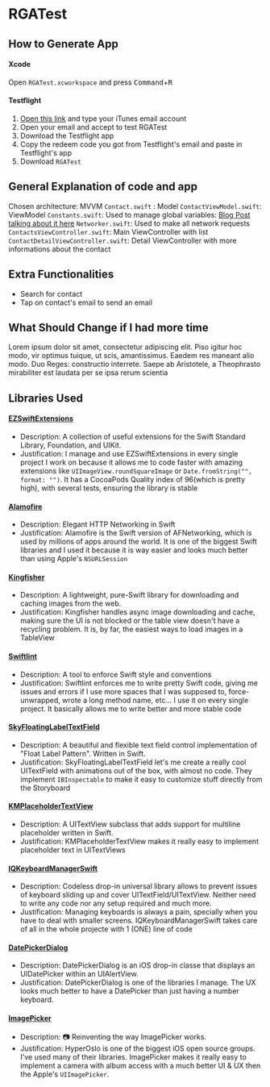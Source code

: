 # RGATest

## How to Generate App

#### Xcode
Open ```RGATest.xcworkspace``` and press <kbd>Command</kbd>+<kbd>R</kbd>

#### Testflight
1. [Open this link]() and type your iTunes email account
2. Open your email and accept to test RGATest
3. Download the Testflight app
4. Copy the redeem code you got from Testflight's email and paste in Testflight's app
5. Download ```RGATest```

## General Explanation of code and app
Chosen architecture: MVVM
`Contact.swift` : Model
`ContactViewModel.swift`: ViewModel
`Constants.swift`: Used to manage global variables: [Blog Post talking about it here](http://www.jessesquires.com/swift-namespaced-constants/)
`Networker.swift`: Used to make all network requests
`ContactsViewController.swift`: Main ViewController with list
`ContactDetailViewController.swift`: Detail ViewController with more informations about the contact

## Extra Functionalities
* Search for contact
* Tap on contact's email to send an email

## What Should Change if I had more time
Lorem ipsum dolor sit amet, consectetur adipiscing elit. Piso igitur hoc modo, vir optimus tuique, ut scis, amantissimus. Eaedem res maneant alio modo. Duo Reges: constructio interrete. Saepe ab Aristotele, a Theophrasto mirabiliter est laudata per se ipsa rerum scientia

## Libraries Used

#### [EZSwiftExtensions](https://github.com/goktugyil/EZSwiftExtensions)
* Description: A collection of useful extensions for the Swift Standard Library, Foundation, and UIKit.
* Justification: I manage and use EZSwiftExtensions in every single project I work on because it allows me to code faster with amazing extensions like ```UIImageView.roundSquareImage``` or ```Date.fromString("", format: "")```. It has a CocoaPods Quality index of 96(which is pretty high), with several tests, ensuring the library is stable

#### [Alamofire](https://github.com/Alamofire/Alamofire)
* Description: Elegant HTTP Networking in Swift
* Justification: Alamofire is the Swift version of AFNetworking, which is used by millions of apps around the world. It is one of the biggest Swift libraries and I used it because it is way easier and looks much better than using Apple's ```NSURLSession```

#### [Kingfisher](https://github.com/onevcat/Kingfisher)
* Description: A lightweight, pure-Swift library for downloading and caching images from the web.
* Justification: Kingfisher handles async image downloading and cache, making sure the UI is not blocked or the table view doesn't have a recycling problem. It is, by far, the easiest ways to load images in a TableView

#### [Swiftlint](https://github.com/realm/SwiftLint)
* Description: A tool to enforce Swift style and conventions
* Justification: Swiftlint enforces me to write pretty Swift code, giving me issues and errors if I use more spaces that I was supposed to, force-unwrapped, wrote a long method name, etc... I use it on every single project. It basically allows me to write better and more stable code

#### [SkyFloatingLabelTextField](https://github.com/Skyscanner/SkyFloatingLabelTextField)
* Description: A beautiful and flexible text field control implementation of "Float Label Pattern". Written in Swift.
* Justification: SkyFloatingLabelTextField let's me create a really cool UITextField with animations out of the box, with almost no code. They implement `IBInspectable` to make it easy to customize stuff directly from the Storyboard

#### [KMPlaceholderTextView](https://github.com/MoZhouqi/KMPlaceholderTextView)
* Description: A UITextView subclass that adds support for multiline placeholder written in Swift.
* Justification: KMPlaceholderTextView makes it really easy to implement placeholder text in UITextViews

#### [IQKeyboardManagerSwift](https://github.com/hackiftekhar/IQKeyboardManager)
* Description: Codeless drop-in universal library allows to prevent issues of keyboard sliding up and cover UITextField/UITextView. Neither need to write any code nor any setup required and much more.
* Justification: Managing keyboards is always a pain, specially when you have to deal with smaller screens. IQKeyboardManagerSwift takes care of all in the whole projecte with 1 (ONE) line of code

#### [DatePickerDialog](https://github.com/squimer/DatePickerDialog-iOS-Swift)
* Description: DatePickerDialog is an iOS drop-in classe that displays an UIDatePicker within an UIAlertView.
* Justification: DatePickerDialog is one of the libraries I manage. The UX looks much better to have a DatePicker than just having a number keyboard.

#### [ImagePicker](https://github.com/hyperoslo/ImagePicker)
* Description: 📷 Reinventing the way ImagePicker works.
* Justification: HyperOslo is one of the biggest iOS open source groups. I've used many of their libraries. ImagePicker makes it really easy to implement a camera with album access with a much better UI & UX then the Apple's `UIImagePicker`.

